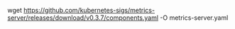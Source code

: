 wget https://github.com/kubernetes-sigs/metrics-server/releases/download/v0.3.7/components.yaml -O metrics-server.yaml